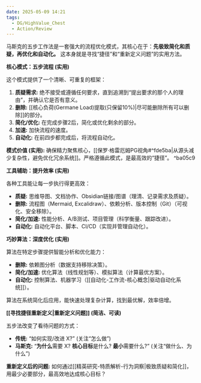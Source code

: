 ```yaml
---
date: 2025-05-09 14:21
tags:
  - DG/HighValue_Chest
  - Action/Review
---
```

马斯克的五步工作法是一套强大的流程优化模式，其核心在于：**先极致简化和质疑，再优化和自动化。** 这本身就是寻找“捷径”和“重新定义问题”的实用方法。

**核心模式：五步流程 (实用)**

这个模式提供了一个清晰、可重复的框架：

1. **质疑需求:** 绝不接受或遵循任何要求，直到追溯到“提出要求的那个人的理由”，并确认它是否有意义。
2. **删除:** [[核心负荷(Germane Load)提取(只保留10%)|尽可能删除所有可以删除]]的部分。
3. **简化/优化:** 在完成步骤2后，简化或优化剩余的部分。
4. **加速:** 加快流程的速度。
5. **自动化:** 在前四步都完成后，将流程自动化。

**模式价值 (实用):** 确保精力聚焦核心，[[保罗·格雷厄姆PG视角#^fde5ba|从源头减少复杂性，避免优化冗余系统]]。严格遵循此模式，是最高效的“捷径”。 ^ba05c9

**工具辅助：提升效率 (实用)**

各种工具能让每一步执行得更高效：

- **质疑:** 思维导图、文档协作、Obsidian链接/图谱（理清、记录需求及质疑）。
- **删除:** 流程图（Mermaid, Excalidraw）、依赖分析、版本控制（Git）（可视化、安全移除）。
- **简化/加速:** 性能分析、A/B测试、项目管理（科学衡量、跟踪改进）。
- **自动化:** 自动化平台、脚本、CI/CD（实现并管理自动化）。

**巧妙算法：深度优化 (实用)**

算法在特定步骤提供智能分析和优化能力：

- **删除:** 依赖图分析（数据支持移除决策）。
- **简化/加速:** 优化算法（线性规划等）、模拟算法（计算最优方案）。
- **自动化:** 控制算法、机器学习（[[自动化-工作流-核心概念|驱动自动化系统]]）。

算法在系统简化后应用，能快速处理复杂计算，找到最优解，效率倍增。

**[[寻找捷径重新定义|重新定义问题]] (简洁、可读)**

五步法改变了看待问题的方式：

- **传统:** “如何实现/改进 X?” (关注“怎么做”)
- **马斯克:** “**为什么**需要 X? **核心目标**是什么? **最小**需要什么?” (关注“做什么、为什么”)

**重新定义后的问题:** 如何通过[[精英研究-特质解析-行为洞察|极致质疑和简化]]，用最少必要部分，最高效地达成核心目标？
